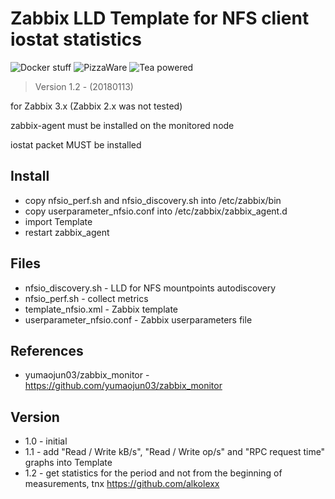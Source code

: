 # Zabbix LLD Template for NFS client iostat statistics

![Docker stuff](https://img.shields.io/badge/%F0%9F%90%B3-useful%20stuff-lightgray)
![PizzaWare](https://img.shields.io/badge/%F0%9F%8D%95-PizzaWare-orange)
![Tea powered](https://img.shields.io/badge/%F0%9F%8D%B5-tea%20powered-yellowgreen)

> Version 1.2 - (20180113)

for Zabbix 3.x (Zabbix 2.x was not tested)

zabbix-agent must be installed on the monitored node

iostat packet MUST be installed

## Install

* copy nfsio_perf.sh and nfsio_discovery.sh into /etc/zabbix/bin
* copy userparameter_nfsio.conf into /etc/zabbix/zabbix_agent.d
* import Template 
* restart zabbix_agent

## Files

* nfsio_discovery.sh - LLD for NFS mountpoints autodiscovery  
* nfsio_perf.sh - collect metrics
* template_nfsio.xml - Zabbix template 
* userparameter_nfsio.conf - Zabbix userparameters file

## References

* yumaojun03/zabbix_monitor - https://github.com/yumaojun03/zabbix_monitor

## Version

* 1.0 - initial
* 1.1 - add "Read / Write kB/s", "Read / Write op/s" and "RPC request time" graphs into Template
* 1.2 - get statistics for the period and not from the beginning of measurements, tnx https://github.com/alkolexx
